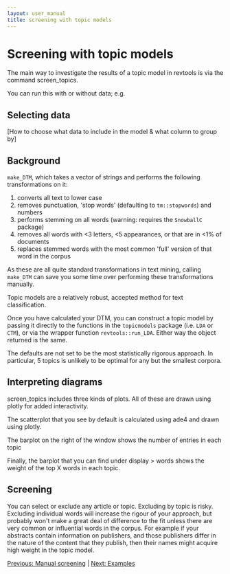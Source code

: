 ```yaml
---
layout: user_manual
title: screening with topic models
---
```

<head>
  <!-- Global site tag (gtag.js) - Google Analytics -->
  <script async src="https://www.googletagmanager.com/gtag/js?id=UA-121833450-2"></script>
  <script>
    window.dataLayer = window.dataLayer || [];
    function gtag(){dataLayer.push(arguments);}
    gtag('js', new Date());

    gtag('config', 'UA-121833450-2');
  </script>
</head>

# Screening with topic models

The main way to investigate the results of a topic model in revtools is via the command screen_topics.

You can run this with or without data; e.g.

## Selecting data
[How to choose what data to include in the model & what column to group by]


## Background
<code>make_DTM</code>, which takes a vector of strings and performs the following transformations on it:

1. converts all text to lower case
2. removes punctuation, 'stop words' (defaulting to <code>tm::stopwords</code>) and numbers
3. performs stemming on all words (warning: requires the <code>SnowballC</code> package)
4. removes all words with <3 letters, <5 appearances, or that are in <1% of documents
5. replaces stemmed words with the most common 'full' version of that word in the corpus

As these are all quite standard transformations in text mining, calling <code>make_DTM</code> can save you some time over performing these transformations manually.

Topic models are a relatively robust, accepted method for text classification.

Once you have calculated your DTM, you can construct a topic model by passing it directly to the functions in the <code>topicmodels</code> package (i.e. <code>LDA</code> or <code>CTM</code>), or via the wrapper function <code>revtools::run_LDA</code>. Either way the object returned is the same.

The defaults are not set to be the most statistically rigorous approach. In particular, 5 topics is unlikely to be optimal for any but the smallest corpora.

## Interpreting diagrams
screen_topics includes three kinds of plots. All of these are drawn using plotly for added interactivity.

The scatterplot that you see by default is calculated using ade4 and drawn using plotly.

The barplot on the right of the window shows the number of entries in each topic

Finally, the barplot that you can find under display > words shows the weight of the top X words in each topic.

## Screening
You can select or exclude any article or topic. Excluding by topic is risky. Excluding individual words will increase the rigour of your approach, but probably won't make a great deal of difference to the fit unless there are very common or influential words in the corpus. For example if your abstracts contain information on publishers, and those publishers differ in the nature of the content that they publish, then their names might acquire high weight in the topic model.

<a href="/user_manual/5_manual_screening.html">Previous: Manual screening</a> | <a href="/user_manual/7_examples.html">Next: Examples</a>